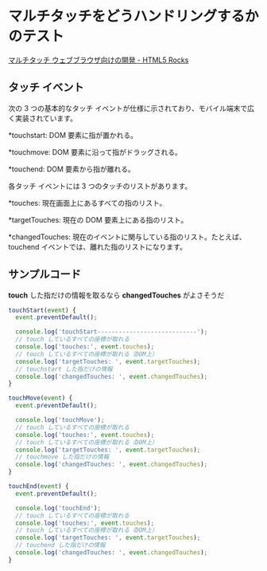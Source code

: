 # マルチタッチをどうハンドリングするかのテスト

[マルチタッチ ウェブブラウザ向けの開発 - HTML5 Rocks](http://www.html5rocks.com/ja/mobile/touch/)

## タッチ イベント

次の 3 つの基本的なタッチ イベントが仕様に示されており、モバイル端末で広く実装されています。

*touchstart: DOM 要素に指が置かれる。

*touchmove: DOM 要素に沿って指がドラッグされる。

*touchend: DOM 要素から指が離れる。

各タッチ イベントには 3 つのタッチのリストがあります。

*touches: 現在画面上にあるすべての指のリスト。

*targetTouches: 現在の DOM 要素上にある指のリスト。

*changedTouches: 現在のイベントに関与している指のリスト。たとえば、touchend イベントでは、離れた指のリストになります。

## サンプルコード

**touch** した指だけの情報を取るなら **changedTouches** がよさそうだ

```javascript
touchStart(event) {
  event.preventDefault();

  console.log('touchStart----------------------------');
  // touch しているすべての座標が取れる
  console.log('touches:', event.touches);
  // touch しているすべての座標が取れる（DOM上）
  console.log('targetTouches: ', event.targetTouches);
  // touchstart した指だけの情報
  console.log('changedTouches: ', event.changedTouches);
}

touchMove(event) {
  event.preventDefault();

  console.log('touchMove');
  // touch しているすべての座標が取れる
  console.log('touches:', event.touches);
  // touch しているすべての座標が取れる（DOM上）
  console.log('targetTouches: ', event.targetTouches);
  // touchmove した指だけの情報
  console.log('changedTouches: ', event.changedTouches);
}

touchEnd(event) {
  event.preventDefault();

  console.log('touchEnd');
  // touch しているすべての座標が取れる
  console.log('touches:', event.touches);
  // touch しているすべての座標が取れる（DOM上）
  console.log('targetTouches: ', event.targetTouches);
  // touchend した指だけの情報
  console.log('changedTouches: ', event.changedTouches);
}
```

